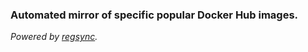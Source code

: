 ### Automated mirror of specific popular Docker Hub images.

*Powered by [regsync](https://github.com/regclient/regclient).*
